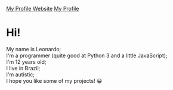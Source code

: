 <a href="leofuchs200811.github.com">My Profile Website</a>
<a href="https://github.com/Leofuchs200811">My Profile</a>
# Hi!<br>
My name is Leonardo;<br>
I'm a programmer (quite good at Python 3 and a little JavaScript);<br>
I'm 12 years old;<br>
I live in Brazil;<br>
I'm autistic;<br>
I hope you like some of my projects! 😀
